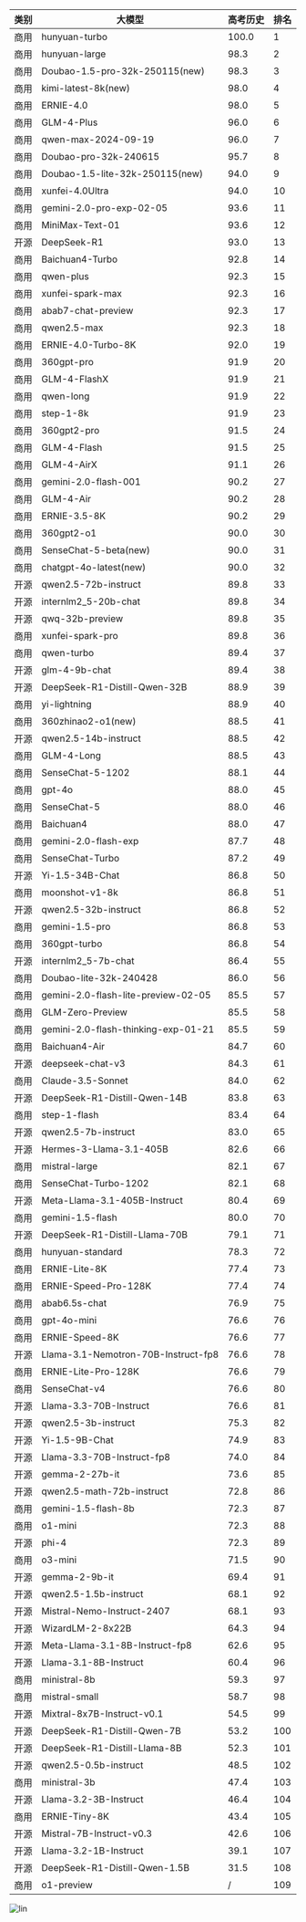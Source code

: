 
| 类别 | 大模型                         | 高考历史 | 排名 |
|-----|------------------------------|---------|----|
|商用|hunyuan-turbo|100.0|1|
|商用|hunyuan-large|98.3|2|
|商用|Doubao-1.5-pro-32k-250115(new)|98.3|3|
|商用|kimi-latest-8k(new)|98.0|4|
|商用|ERNIE-4.0|98.0|5|
|商用|GLM-4-Plus|96.0|6|
|商用|qwen-max-2024-09-19|96.0|7|
|商用|Doubao-pro-32k-240615|95.7|8|
|商用|Doubao-1.5-lite-32k-250115(new)|94.0|9|
|商用|xunfei-4.0Ultra|94.0|10|
|商用|gemini-2.0-pro-exp-02-05|93.6|11|
|商用|MiniMax-Text-01|93.6|12|
|开源|DeepSeek-R1|93.0|13|
|商用|Baichuan4-Turbo|92.8|14|
|商用|qwen-plus|92.3|15|
|商用|xunfei-spark-max|92.3|16|
|商用|abab7-chat-preview|92.3|17|
|商用|qwen2.5-max|92.3|18|
|商用|ERNIE-4.0-Turbo-8K|92.0|19|
|商用|360gpt-pro|91.9|20|
|商用|GLM-4-FlashX|91.9|21|
|商用|qwen-long|91.9|22|
|商用|step-1-8k|91.9|23|
|商用|360gpt2-pro|91.5|24|
|商用|GLM-4-Flash|91.5|25|
|商用|GLM-4-AirX|91.1|26|
|商用|gemini-2.0-flash-001|90.2|27|
|商用|GLM-4-Air|90.2|28|
|商用|ERNIE-3.5-8K|90.2|29|
|商用|360gpt2-o1|90.0|30|
|商用|SenseChat-5-beta(new)|90.0|31|
|商用|chatgpt-4o-latest(new)|90.0|32|
|开源|qwen2.5-72b-instruct|89.8|33|
|开源|internlm2_5-20b-chat|89.8|34|
|开源|qwq-32b-preview|89.8|35|
|商用|xunfei-spark-pro|89.8|36|
|商用|qwen-turbo|89.4|37|
|开源|glm-4-9b-chat|89.4|38|
|开源|DeepSeek-R1-Distill-Qwen-32B|88.9|39|
|商用|yi-lightning|88.9|40|
|商用|360zhinao2-o1(new)|88.5|41|
|开源|qwen2.5-14b-instruct|88.5|42|
|商用|GLM-4-Long|88.5|43|
|商用|SenseChat-5-1202|88.1|44|
|商用|gpt-4o|88.0|45|
|商用|SenseChat-5|88.0|46|
|商用|Baichuan4|88.0|47|
|商用|gemini-2.0-flash-exp|87.7|48|
|商用|SenseChat-Turbo|87.2|49|
|开源|Yi-1.5-34B-Chat|86.8|50|
|商用|moonshot-v1-8k|86.8|51|
|开源|qwen2.5-32b-instruct|86.8|52|
|商用|gemini-1.5-pro|86.8|53|
|商用|360gpt-turbo|86.8|54|
|开源|internlm2_5-7b-chat|86.4|55|
|商用|Doubao-lite-32k-240428|86.0|56|
|商用|gemini-2.0-flash-lite-preview-02-05|85.5|57|
|商用|GLM-Zero-Preview|85.5|58|
|商用|gemini-2.0-flash-thinking-exp-01-21|85.5|59|
|商用|Baichuan4-Air|84.7|60|
|开源|deepseek-chat-v3|84.3|61|
|商用|Claude-3.5-Sonnet|84.0|62|
|开源|DeepSeek-R1-Distill-Qwen-14B|83.8|63|
|商用|step-1-flash|83.4|64|
|开源|qwen2.5-7b-instruct|83.0|65|
|开源|Hermes-3-Llama-3.1-405B|82.6|66|
|商用|mistral-large|82.1|67|
|商用|SenseChat-Turbo-1202|82.1|68|
|开源|Meta-Llama-3.1-405B-Instruct|80.4|69|
|商用|gemini-1.5-flash|80.0|70|
|开源|DeepSeek-R1-Distill-Llama-70B|79.1|71|
|商用|hunyuan-standard|78.3|72|
|商用|ERNIE-Lite-8K|77.4|73|
|商用|ERNIE-Speed-Pro-128K|77.4|74|
|商用|abab6.5s-chat|76.9|75|
|商用|gpt-4o-mini|76.6|76|
|商用|ERNIE-Speed-8K|76.6|77|
|开源|Llama-3.1-Nemotron-70B-Instruct-fp8|76.6|78|
|商用|ERNIE-Lite-Pro-128K|76.6|79|
|商用|SenseChat-v4|76.6|80|
|开源|Llama-3.3-70B-Instruct|76.6|81|
|开源|qwen2.5-3b-instruct|75.3|82|
|开源|Yi-1.5-9B-Chat|74.9|83|
|开源|Llama-3.3-70B-Instruct-fp8|74.0|84|
|开源|gemma-2-27b-it|73.6|85|
|开源|qwen2.5-math-72b-instruct|72.8|86|
|商用|gemini-1.5-flash-8b|72.3|87|
|商用|o1-mini|72.3|88|
|开源|phi-4|72.3|89|
|商用|o3-mini|71.5|90|
|开源|gemma-2-9b-it|69.4|91|
|开源|qwen2.5-1.5b-instruct|68.1|92|
|开源|Mistral-Nemo-Instruct-2407|68.1|93|
|开源|WizardLM-2-8x22B|64.3|94|
|开源|Meta-Llama-3.1-8B-Instruct-fp8|62.6|95|
|开源|Llama-3.1-8B-Instruct|60.4|96|
|商用|ministral-8b|59.3|97|
|商用|mistral-small|58.7|98|
|开源|Mixtral-8x7B-Instruct-v0.1|54.5|99|
|开源|DeepSeek-R1-Distill-Qwen-7B|53.2|100|
|开源|DeepSeek-R1-Distill-Llama-8B|52.3|101|
|开源|qwen2.5-0.5b-instruct|48.5|102|
|商用|ministral-3b|47.4|103|
|开源|Llama-3.2-3B-Instruct|46.4|104|
|商用|ERNIE-Tiny-8K|43.4|105|
|开源|Mistral-7B-Instruct-v0.3|42.6|106|
|开源|Llama-3.2-1B-Instruct|39.1|107|
|开源|DeepSeek-R1-Distill-Qwen-1.5B|31.5|108|
|商用|o1-preview|/|109|


![lin](../pic/gaokao-history.png)
